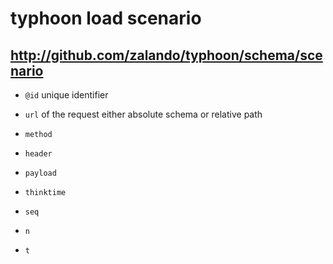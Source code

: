 # typhoon load scenario


## http://github.com/zalando/typhoon/schema/scenario 

* `@id` unique identifier
* `url` of the request either absolute schema or relative path
* `method`
* `header` 
* `payload` 
* `thinktime`

* `seq`
* `n`
* `t`